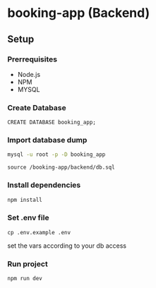 # booking-app (Backend)

## Setup

### Prerrequisites
- Node.js
- NPM
- MYSQL

### Create Database

```
CREATE DATABASE booking_app;
```

### Import database dump

```bash
mysql -u root -p -D booking_app
```

```
source /booking-app/backend/db.sql
```

### Install dependencies

```bash
npm install
```

### Set .env file

```
cp .env.example .env
```

set the vars according to your db access

### Run project
```
npm run dev
```
